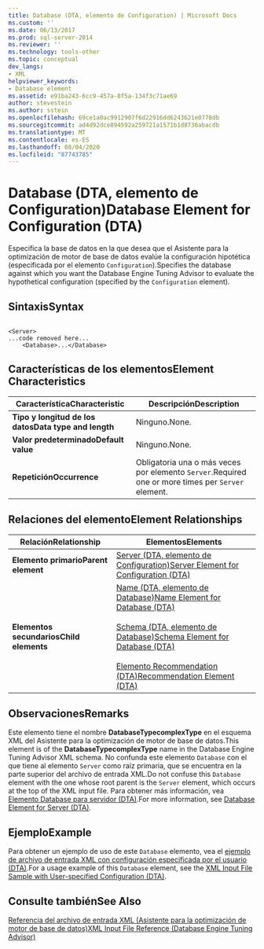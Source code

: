 ```yaml
---
title: Database (DTA, elemento de Configuration) | Microsoft Docs
ms.custom: ''
ms.date: 06/13/2017
ms.prod: sql-server-2014
ms.reviewer: ''
ms.technology: tools-other
ms.topic: conceptual
dev_langs:
- XML
helpviewer_keywords:
- Database element
ms.assetid: e91ba243-6cc9-457a-8f5a-134f3c71ae69
author: stevestein
ms.author: sstein
ms.openlocfilehash: 69ce1a0ac9912907f6d22916dd6243621e0778db
ms.sourcegitcommit: ad4d92dce894592a259721a1571b1d8736abacdb
ms.translationtype: MT
ms.contentlocale: es-ES
ms.lasthandoff: 08/04/2020
ms.locfileid: "87743785"
---
```

# <a name="database-element-for-configuration-dta"></a><span data-ttu-id="608ae-102">Database (DTA, elemento de Configuration)</span><span class="sxs-lookup"><span data-stu-id="608ae-102">Database Element for Configuration (DTA)</span></span>
  <span data-ttu-id="608ae-103">Especifica la base de datos en la que desea que el Asistente para la optimización de motor de base de datos evalúe la configuración hipotética (especificada por el elemento `Configuration`).</span><span class="sxs-lookup"><span data-stu-id="608ae-103">Specifies the database against which you want the Database Engine Tuning Advisor to evaluate the hypothetical configuration (specified by the `Configuration` element).</span></span>  
  
## <a name="syntax"></a><span data-ttu-id="608ae-104">Sintaxis</span><span class="sxs-lookup"><span data-stu-id="608ae-104">Syntax</span></span>  
  
```  
  
<Server>  
...code removed here...  
    <Database>...</Database>  
```  
  
## <a name="element-characteristics"></a><span data-ttu-id="608ae-105">Características de los elementos</span><span class="sxs-lookup"><span data-stu-id="608ae-105">Element Characteristics</span></span>  
  
|<span data-ttu-id="608ae-106">Característica</span><span class="sxs-lookup"><span data-stu-id="608ae-106">Characteristic</span></span>|<span data-ttu-id="608ae-107">Descripción</span><span class="sxs-lookup"><span data-stu-id="608ae-107">Description</span></span>|  
|--------------------|-----------------|  
|<span data-ttu-id="608ae-108">**Tipo y longitud de los datos**</span><span class="sxs-lookup"><span data-stu-id="608ae-108">**Data type and length**</span></span>|<span data-ttu-id="608ae-109">Ninguno.</span><span class="sxs-lookup"><span data-stu-id="608ae-109">None.</span></span>|  
|<span data-ttu-id="608ae-110">**Valor predeterminado**</span><span class="sxs-lookup"><span data-stu-id="608ae-110">**Default value**</span></span>|<span data-ttu-id="608ae-111">Ninguno.</span><span class="sxs-lookup"><span data-stu-id="608ae-111">None.</span></span>|  
|<span data-ttu-id="608ae-112">**Repetición**</span><span class="sxs-lookup"><span data-stu-id="608ae-112">**Occurrence**</span></span>|<span data-ttu-id="608ae-113">Obligatoria una o más veces por elemento `Server`.</span><span class="sxs-lookup"><span data-stu-id="608ae-113">Required one or more times per `Server` element.</span></span>|  
  
## <a name="element-relationships"></a><span data-ttu-id="608ae-114">Relaciones del elemento</span><span class="sxs-lookup"><span data-stu-id="608ae-114">Element Relationships</span></span>  
  
|<span data-ttu-id="608ae-115">Relación</span><span class="sxs-lookup"><span data-stu-id="608ae-115">Relationship</span></span>|<span data-ttu-id="608ae-116">Elementos</span><span class="sxs-lookup"><span data-stu-id="608ae-116">Elements</span></span>|  
|------------------|--------------|  
|<span data-ttu-id="608ae-117">**Elemento primario**</span><span class="sxs-lookup"><span data-stu-id="608ae-117">**Parent element**</span></span>|[<span data-ttu-id="608ae-118">Server &#40;DTA, elemento de Configuration&#41;</span><span class="sxs-lookup"><span data-stu-id="608ae-118">Server Element for Configuration &#40;DTA&#41;</span></span>](server-element-for-configuration-dta.md)|  
|<span data-ttu-id="608ae-119">**Elementos secundarios**</span><span class="sxs-lookup"><span data-stu-id="608ae-119">**Child elements**</span></span>|[<span data-ttu-id="608ae-120">Name &#40;DTA, elemento de Database&#41;</span><span class="sxs-lookup"><span data-stu-id="608ae-120">Name Element for Database &#40;DTA&#41;</span></span>](name-element-for-database-dta.md)<br /><br /> [<span data-ttu-id="608ae-121">Schema &#40;DTA, elemento de Database&#41;</span><span class="sxs-lookup"><span data-stu-id="608ae-121">Schema Element for Database &#40;DTA&#41;</span></span>](schema-element-for-database-dta.md)<br /><br /> [<span data-ttu-id="608ae-122">Elemento Recommendation &#40;DTA&#41;</span><span class="sxs-lookup"><span data-stu-id="608ae-122">Recommendation Element &#40;DTA&#41;</span></span>](recommendation-element-dta.md)|  
  
## <a name="remarks"></a><span data-ttu-id="608ae-123">Observaciones</span><span class="sxs-lookup"><span data-stu-id="608ae-123">Remarks</span></span>  
 <span data-ttu-id="608ae-124">Este elemento tiene el nombre **DatabaseTypecomplexType** en el esquema XML del Asistente para la optimización de motor de base de datos.</span><span class="sxs-lookup"><span data-stu-id="608ae-124">This element is of the **DatabaseTypecomplexType** name in the Database Engine Tuning Advisor XML schema.</span></span> <span data-ttu-id="608ae-125">No confunda este elemento `Database` con el que tiene al elemento `Server` como raíz primaria, que se encuentra en la parte superior del archivo de entrada XML.</span><span class="sxs-lookup"><span data-stu-id="608ae-125">Do not confuse this `Database` element with the one whose root parent is the `Server` element, which occurs at the top of the XML input file.</span></span> <span data-ttu-id="608ae-126">Para obtener más información, vea [Elemento Database para servidor &#40;DTA&#41;](database-element-for-server-dta.md).</span><span class="sxs-lookup"><span data-stu-id="608ae-126">For more information, see [Database Element for Server &#40;DTA&#41;](database-element-for-server-dta.md).</span></span>  
  
## <a name="example"></a><span data-ttu-id="608ae-127">Ejemplo</span><span class="sxs-lookup"><span data-stu-id="608ae-127">Example</span></span>  
 <span data-ttu-id="608ae-128">Para obtener un ejemplo de uso de este `Database` elemento, vea el [ejemplo de archivo de entrada XML con configuración especificada por el usuario &#40;DTA&#41;](xml-input-file-sample-with-user-specified-configuration-dta.md).</span><span class="sxs-lookup"><span data-stu-id="608ae-128">For a usage example of this `Database` element, see the [XML Input File Sample with User-specified Configuration &#40;DTA&#41;](xml-input-file-sample-with-user-specified-configuration-dta.md).</span></span>  
  
## <a name="see-also"></a><span data-ttu-id="608ae-129">Consulte también</span><span class="sxs-lookup"><span data-stu-id="608ae-129">See Also</span></span>  
 [<span data-ttu-id="608ae-130">Referencia del archivo de entrada XML &#40;Asistente para la optimización de motor de base de datos&#41;</span><span class="sxs-lookup"><span data-stu-id="608ae-130">XML Input File Reference &#40;Database Engine Tuning Advisor&#41;</span></span>](xml-input-file-reference-database-engine-tuning-advisor.md)  
  
  

